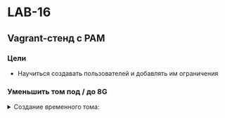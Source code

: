 # LAB-16
## Vagrant-стенд c PAM
### Цели
- Научиться создавать пользователей и добавлять им ограничения

### Уменьшить том под / до 8G
 <details>
<summary> Создание временного тома: </summary>

```
[root@lvm vagrant]# pvcreate /dev/sdb
  Physical volume "/dev/sdb" successfully created.
[root@lvm vagrant]# pvs
  PV         VG         Fmt  Attr PSize   PFree 
  /dev/sda3  VolGroup00 lvm2 a--  <38.97g     0 
  /dev/sdb              lvm2 ---   10.00g 10.00g
 
[root@lvm vagrant]# vgcreate vg_root /dev/sdb
  Volume group "vg_root" successfully created
[root@lvm vagrant]# vgs
  VG         #PV #LV #SN Attr   VSize   VFree  
  VolGroup00   1   2   0 wz--n- <38.97g      0 
  vg_root      1   0   0 wz--n- <10.00g <10.00g

[root@lvm vagrant]# lvcreate -n lv_root -l +100%FREE /dev/vg_root
  Logical volume "lv_root" created.
[root@lvm vagrant]# lvs
  LV       VG         Attr       LSize   Pool Origin Data%  Meta%  Move Log Cpy%Sync Convert
  LogVol00 VolGroup00 -wi-ao---- <37.47g                                                    
  LogVol01 VolGroup00 -wi-ao----   1.50g                                                    
  lv_root  vg_root    -wi-a----- <10.00g                                                    
```
</details>

